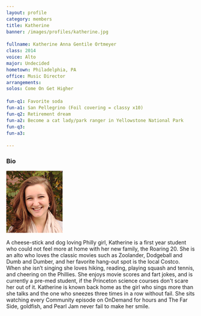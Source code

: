 ```yaml
---
layout: profile
category: members
title: Katherine
banner: /images/profiles/katherine.jpg

fullname: Katherine Anna Gentile Ortmeyer
class: 2014
voice: Alto
major: Undecided
hometown: Philadelphia, PA
office: Music Director
arrangements: 
solos: Come On Get Higher

fun-q1: Favorite soda
fun-a1: San Pellegrino (Foil covering = classy x10)
fun-q2: Retirement dream
fun-a2: Become a cat lady/park ranger in Yellowstone National Park
fun-q3: 
fun-a3: 

---
```


### Bio

![Katherine](/images/members/current/katherine.jpg)

A cheese-stick and dog loving Philly girl, Katherine is a first year
student who could not feel more at home with her new family, the
Roaring 20. She is an alto who loves the classic movies such as
Zoolander, Dodgeball and Dumb and Dumber, and her favorite hang-out
spot is the local Costco. When she isn’t singing she loves hiking,
reading, playing squash and tennis, and cheering on the Phillies. She
enjoys movie scores and fart jokes, and is currently a pre-med
student, if the Princeton science courses don't scare her out of
it. Katherine is known back home as the girl who sings more than she
talks and the one who sneezes three times in a row without fail. She
sits watching every Community episode on OnDemand for hours and The
Far Side, goldfish, and Pearl Jam never fail to make her smile.

